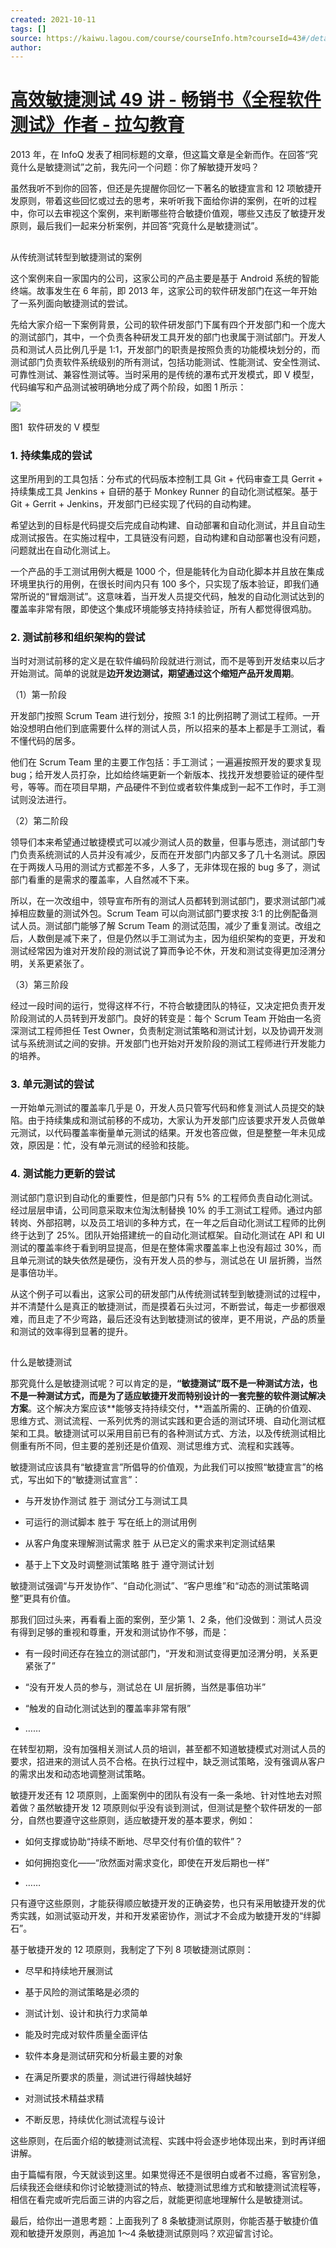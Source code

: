 ```yaml
---
created: 2021-10-11
tags: []
source: https://kaiwu.lagou.com/course/courseInfo.htm?courseId=43#/detail/pc?id=1585
author: 
---
```


# [高效敏捷测试 49 讲 - 畅销书《全程软件测试》作者 - 拉勾教育](https://kaiwu.lagou.com/course/courseInfo.htm?courseId=43#/detail/pc?id=1585)


2013 年，在 InfoQ 发表了相同标题的文章，但这篇文章是全新而作。在回答“究竟什么是敏捷测试”之前，我先问一个问题：你了解敏捷开发吗？  

虽然我听不到你的回答，但还是先提醒你回忆一下著名的敏捷宣言和 12 项敏捷开发原则，带着这些回忆或过去的思考，来听听我下面给你讲的案例，在听的过程中，你可以去审视这个案例，来判断哪些符合敏捷价值观，哪些又违反了敏捷开发原则，最后我们一起来分析案例，并回答“究竟什么是敏捷测试”。

## 

从传统测试转型到敏捷测试的案例

这个案例来自一家国内的公司，这家公司的产品主要是基于 Android 系统的智能终端。故事发生在 6 年前，即 2013 年，这家公司的软件研发部门在这一年开始了一系列面向敏捷测试的尝试。

先给大家介绍一下案例背景，公司的软件研发部门下属有四个开发部门和一个庞大的测试部门，其中，一个负责各种研发工具开发的部门也隶属于测试部门。开发人员和测试人员比例几乎是 1:1，开发部门的职责是按照负责的功能模块划分的，而测试部门负责软件系统级别的所有测试，包括功能测试、性能测试、安全性测试、可靠性测试、兼容性测试等。当时采用的是传统的瀑布式开发模式，即 V 模型，代码编写和产品测试被明确地分成了两个阶段，如图 1 所示：

![](https://s0.lgstatic.com/i/image3/M01/6A/69/Cgq2xl5U_SWAPGwrAAEd98tsIuM845.png)

图1  软件研发的 V 模型

### **1\. 持续集成的尝试**

这里所用到的工具包括：分布式的代码版本控制工具 Git + 代码审查工具 Gerrit + 持续集成工具 Jenkins + 自研的基于 Monkey Runner 的自动化测试框架。基于 Git + Gerrit + Jenkins，开发部门已经实现了代码的自动构建。

希望达到的目标是代码提交后完成自动构建、自动部署和自动化测试，并且自动生成测试报告。在实施过程中，工具链没有问题，自动构建和自动部署也没有问题，问题就出在自动化测试上。

一个产品的手工测试用例大概是 1000 个，但是能转化为自动化脚本并且放在集成环境里执行的用例，在很长时间内只有 100 多个，只实现了版本验证，即我们通常所说的“冒烟测试”。这意味着，当开发人员提交代码，触发的自动化测试达到的覆盖率非常有限，即使这个集成环境能够支持持续验证，所有人都觉得很鸡肋。

### **2\. 测试前移和组织架构的尝试**

当时对测试前移的定义是在软件编码阶段就进行测试，而不是等到开发结束以后才开始测试。简单的说就是**边开发边测试，期望通过这个缩短产品开发周期**。

（1）第一阶段

开发部门按照 Scrum Team 进行划分，按照 3:1 的比例招聘了测试工程师。一开始没想明白他们到底需要什么样的测试人员，所以招来的基本上都是手工测试，看不懂代码的居多。

他们在 Scrum Team 里的主要工作包括：手工测试；一遍遍按照开发的要求复现 bug；给开发人员打杂，比如给终端更新一个新版本、找找开发想要验证的硬件型号，等等。而在项目早期，产品硬件不到位或者软件集成到一起不工作时，手工测试则没法进行。

（2）第二阶段

领导们本来希望通过敏捷模式可以减少测试人员的数量，但事与愿违，测试部门专门负责系统测试的人员并没有减少，反而在开发部门内部又多了几十名测试。原因在于两拨人马用的测试方式都差不多，人多了，无非体现在报的 bug 多了，测试部门看重的是需求的覆盖率，人自然减不下来。

所以，在一次改组中，领导宣布所有的测试人员都转到测试部门，要求测试部门减掉相应数量的测试外包。Scrum Team 可以向测试部门要求按 3:1 的比例配备测试人员。测试部门能够了解 Scrum Team 的测试范围，减少了重复测试。改组之后，人数倒是减下来了，但是仍然以手工测试为主，因为组织架构的变更，开发和测试经常因为谁对开发阶段的测试说了算而争论不休，开发和测试变得更加泾渭分明，关系更紧张了。

（3）第三阶段

经过一段时间的运行，觉得这样不行，不符合敏捷团队的特征，又决定把负责开发阶段测试的人员转到开发部门。良好的转变是：每个 Scrum Team 开始由一名资深测试工程师担任 Test Owner，负责制定测试策略和测试计划，以及协调开发测试与系统测试之间的安排。开发部门也开始对开发阶段的测试工程师进行开发能力的培养。

### **3\. 单元测试的尝试**

一开始单元测试的覆盖率几乎是 0，开发人员只管写代码和修复测试人员提交的缺陷。由于持续集成和测试前移的不成功，大家认为开发部门应该要求开发人员做单元测试，以代码覆盖率衡量单元测试的结果。开发也答应做，但是整整一年未见成效，原因是：忙，没有单元测试的经验和技能。

### **4. 测试能力更新的尝试**

测试部门意识到自动化的重要性，但是部门只有 5% 的工程师负责自动化测试。经过层层申请，公司同意采取末位淘汰制替换 10% 的手工测试工程师。通过内部转岗、外部招聘，以及员工培训的多种方式，在一年之后自动化测试工程师的比例终于达到了 25%。团队开始搭建统一的自动化测试框架。自动化测试在 API 和 UI 测试的覆盖率终于看到明显提高，但是在整体需求覆盖率上也没有超过 30%，而且单元测试的缺失依然是硬伤，没有开发人员的参与，测试总在 UI 层折腾，当然是事倍功半。

从这个例子可以看出，这家公司的研发部门从传统测试转型到敏捷测试的过程中，并不清楚什么是真正的敏捷测试，而是摸着石头过河，不断尝试，每走一步都很艰难，而且走了不少弯路，最后还没有达到敏捷测试的彼岸，更不用说，产品的质量和测试的效率得到显著的提升。

## 

什么是敏捷测试

那究竟什么是敏捷测试呢？可以肯定的是，**“敏捷测试”既不是一种测试方法，也不是一种测试方式，而是为了适应敏捷开发而特别设计的一套完整的软件测试解决方案**。这个解决方案应该**能够支持持续交付，**涵盖所需的、正确的价值观、思维方式、测试流程、一系列优秀的测试实践和更合适的测试环境、自动化测试框架和工具。敏捷测试可以采用目前已有的各种测试方式、方法，以及传统测试相比侧重有所不同，但主要的差别还是价值观、测试思维方式、流程和实践等。

敏捷测试应该具有“敏捷宣言”所倡导的价值观，为此我们可以按照“敏捷宣言”的格式，写出如下的“敏捷测试宣言”：

-   与开发协作测试 胜于 测试分工与测试工具
    
-   可运行的测试脚本 胜于 写在纸上的测试用例
    
-   从客户角度来理解测试需求 胜于 从已定义的需求来判定测试结果
    
-   基于上下文及时调整测试策略 胜于 遵守测试计划
    

敏捷测试强调“与开发协作”、“自动化测试”、“客户思维”和“动态的测试策略调整”更具有价值。

那我们回过头来，再看看上面的案例，至少第 1、2 条，他们没做到：测试人员没有得到足够的重视和尊重，开发和测试协作不够，而是：

-   有一段时间还存在独立的测试部门，“开发和测试变得更加泾渭分明，关系更紧张了”
    
-   “没有开发人员的参与，测试总在 UI 层折腾，当然是事倍功半”
    
-   “触发的自动化测试达到的覆盖率非常有限”
    
-   ……
    

在转型初期，没有加强相关测试人员的培训，甚至都不知道敏捷模式对测试人员的要求，招进来的测试人员不合格。在执行过程中，缺乏测试策略，没有强调从客户的需求出发和动态地调整测试策略。

敏捷开发还有 12 项原则，上面案例中的团队有没有一条一条地、针对性地去对照着做？虽然敏捷开发 12 项原则似乎没有谈到测试，但测试是整个软件研发的一部分，自然也要遵守这些原则，适应敏捷开发的基本要求，例如：

-   如何支撑或协助“持续不断地、尽早交付有价值的软件”？
    
-   如何拥抱变化——“欣然面对需求变化，即使在开发后期也一样”
    
-   ……
    

只有遵守这些原则，才能获得顺应敏捷开发的正确姿势，也只有采用敏捷开发的优秀实践，如测试驱动开发，并和开发紧密协作，测试才不会成为敏捷开发的“绊脚石”。

基于敏捷开发的 12 项原则，我制定了下列 8 项敏捷测试原则：

-   尽早和持续地开展测试
    
-   基于风险的测试策略是必须的
    
-   测试计划、设计和执行力求简单
    
-   能及时完成对软件质量全面评估
    
-   软件本身是测试研究和分析最主要的对象
    
-   在满足所要求的质量，测试进行得越快越好
    
-   对测试技术精益求精
    
-   不断反思，持续优化测试流程与设计
    

这些原则，在后面介绍的敏捷测试流程、实践中将会逐步地体现出来，到时再详细讲解。

由于篇幅有限，今天就谈到这里。如果觉得还不是很明白或者不过瘾，客官别急，后续我还会继续和你讨论敏捷测试的特点、敏捷测试思维方式和敏捷测试流程等，相信在看完或听完后面三讲的内容之后，就能更彻底地理解什么是敏捷测试。

最后，给你出一道思考题：上面我列了 8 条敏捷测试原则，你能否基于敏捷价值观和敏捷开发原则，再追加 1～4 条敏捷测试原则吗？欢迎留言讨论。
